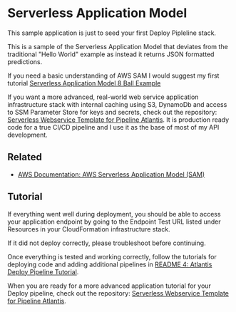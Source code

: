 # Serverless Application Model

This sample application is just to seed your first Deploy Pipleline stack.

This is a sample of the Serverless Application Model that deviates from the traditional "Hello World" example as instead it returns JSON formatted predictions.

If you need a basic understanding of AWS SAM I would suggest my first tutorial [Serverless Application Model 8 Ball Example](https://github.com/chadkluck/serverless-sam-8ball-example)

If you want a more advanced, real-world web service application infrastructure stack with internal caching using S3, DynamoDb and access to SSM Parameter Store for keys and secrets, check out the repository: [Serverless Webservice Template for Pipeline Atlantis](https://github.com/chadkluck/serverless-webservice-template-for-pipeline-atlantis). It is production ready code for a true CI/CD pipeline and I use it as the base of most of my API development.

## Related

- [AWS Documentation: AWS Serverless Application Model (SAM)](https://docs.aws.amazon.com/serverless-application-model/latest/developerguide/what-is-sam.html)

## Tutorial

If everything went well during deployment, you should be able to access your application endpoint by going to the Endpoint Test URL listed under Resources in your CloudFormation infrastructure stack.

If it did not deploy correctly, please troubleshoot before continuing.

Once everything is tested and working correctly, follow the tutorials for deploying code and adding additional pipelines in [README 4: Atlantis Deploy Pipeline Tutorial](../README-4-Tutorial.md).

When you are ready for a more advanced application tutorial for your Deploy pipeline, check out the repository: [Serverless Webservice Template for Pipeline Atlantis](https://github.com/chadkluck/serverless-webservice-template-for-pipeline-atlantis).
